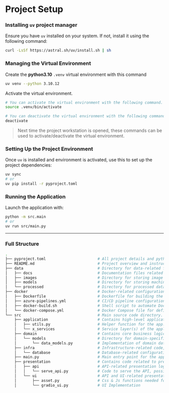# Project Setup

### Installing `uv` project manager

Ensure you have `uv` installed on your system. If not, install it using the following command:

```bash
curl -LsSf https://astral.sh/uv/install.sh | sh
```

### Managing the Virtual Environment

Create the **python3.10** `.venv` virtual environment with this command

```bash
uv venv --python 3.10.12
```

Activate the virtual environment.
```bash
# You can activate the virtual environment with the following command.
source .venv/bin/activate

# You can deactivate the virtual environment with the following command.
deactivate
```
> Next time the project workstation is opened, these commands can be used to activate/deactivate the virtual environment.

### Setting Up the Project Environment

Once `uv` is installed and environment is activated, use this to set up the project dependencies:

```bash
uv sync
# or
uv pip install -r pyproject.toml
```

### Running the Application

Launch the application with:

```bash
python -m src.main
# or
uv run src/main.py
```
---
### Full Structure
```bash
.
├── pyproject.toml                       # All project details and python dependencies required for the project.
├── README.md                            # Project overview and instructions for use.
├── data                                 # Directory for data-related files.
│   ├── docs                             # Documentation files related to data.
│   ├── images                           # Directory for storing image assets.
│   ├── models                           # Directory for storing machine learning models or related files.
│   └── processed                        # Directory for processed data outputs.
├── docker                               # Docker-related configurations and scripts.
│   ├── Dockerfile                       # Dockerfile for building the project's container.
│   ├── azure-pipelines.yml              # CI/CD pipeline configuration for Azure.
│   ├── docker-build.sh                  # Shell script to automate Docker builds.
│   └── docker-compose.yml               # Docker Compose file for defining multi-container Docker applications.
└── src                                  # Main source code directory.
    ├── application                      # Contains high-level application logic.
    │   ├── utils.py                     # Helper function for the app.
    │   └── x_services                   # Service layer(s) of the application.
    ├── domain                           # Contains core business logic and domain models.
    │   └── models                       # Directory for domain-specific data models.
    │       └── data_models.py           # Implementation of domain data models with data classes.
    ├── infra                            # Infrastructure-related code, particularly for database handling.
    │   └── database                     # Database-related configurations and utilities.
    ├── main.py                          # Main entry point for the application.
    ├── presentation                     # Contains code related to presentation layers like APIs and UIs.
    │   ├── api                          # API-related presentation logic.
    │   │   └── serve_api.py             # Code to serve the API, possibly using FastAPI or Flask.
    │   └── ui                           # API and UI-related presentation logic.
    │       ├── asset.py                 # Css & Js functions needed for UI.
    │       └── gradio_ui.py             # UI Implementation
```
